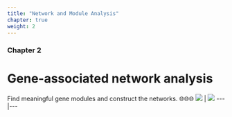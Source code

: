 ```yaml
---
title: "Network and Module Analysis"
chapter: true
weight: 2
---
```



### Chapter 2

# Gene-associated network analysis
Find meaningful gene modules and construct the networks. 🌐🌐🌐
![](/images/network.jpeg?width=30pc) | ![](/images/module.jpeg?width=30pc)
---|---
